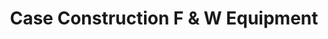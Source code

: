 ---
title: "Case Construction F & W Equipment"
url: /orange/case-construction-f-und-w-equipment/
shop: Baustoffe
---